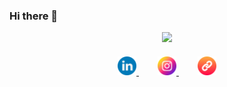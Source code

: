 ### Hi there 👋

<div id="header" align="center">
  <!-- GIF -->
  <img src="https://media.giphy.com/media/3o6Zt6ML6BklcajjsA/giphy.gif" width="300"/>
</div>

<div id="badges" align="center" style="margin-top: 20px;">
  <!-- LinkedIn Logo -->
  <a href="https://www.linkedin.com/in/mark-shinozaki-%E7%AF%A0%E5%B4%8E-372699b7/" style="margin-right: 30px;">
    <img src="https://github.com/MarkShinozaki/MarkShinozaki/blob/main/linkedin%20(1).png" alt="LinkedIn Logo" style="height: 30px; width: auto;"/>
  </a>
  <!-- Instagram Logo -->
  <a href="https://instagram.com/markshinozaki.jp" style="margin-right: 30px;">
    <img src="https://github.com/MarkShinozaki/MarkShinozaki/blob/main/instagram%20(1).png" alt="Instagram Logo" style="height: 30px; width: auto;"/>
  </a>
  <!-- Chain Logo -->
  <a href="https://markshinozaki.com/">
    <img src="https://github.com/MarkShinozaki/MarkShinozaki/blob/main/chain.png" alt="chain Logo" style="height: 30px; width: auto;"/>
  </a>
</div>






